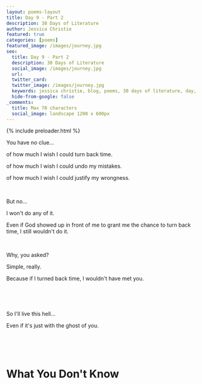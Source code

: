 ```yaml
---
layout: poems-layout
title: Day 9 - Part 2
description: 30 Days of Literature
author: Jessica Christie
featured: true
categories: [poems]
featured_image: /images/journey.jpg
seo:
  title: Day 9 - Part 2
  description: 30 Days of Literature
  social_image: /images/journey.jpg
  url:
  twitter_card:
  twitter_image: /images/journey.jpg
  keywords: jessica christie, blog, poems, 30 days of literature, day, no clue, wish, turn back time, mistakes, hell, ghost of you
  hide-from-google: false
_comments:
  title: Max 70 characters
  social_image: landscape 1200 x 600px
---
```


{% include preloader.html %}

You have no clue...

of how much I wish I could turn back time.

of how much I wish I could undo my mistakes.

of how much I wish I could justify my wrongness.

&nbsp;

But no...

I won't do any of it.

Even if God showed up in front of me to grant me the chance to turn back time, I still wouldn't do it.

&nbsp;

Why, you asked?

Simple, really.

Because if I turned back time, I wouldn't have met you.

&nbsp;

&nbsp;

So I'll live this hell...

Even if it's just with the ghost of you.

&nbsp;

&nbsp;

# What You Don't Know

&nbsp;

&nbsp;
